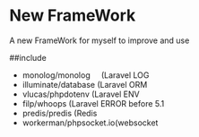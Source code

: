 # New FrameWork
A new FrameWork for myself to improve and use

##include
  - monolog/monolog     (Laravel LOG 
  - illuminate/database (Laravel ORM
  - vlucas/phpdotenv    (Laravel ENV
  - filp/whoops         (Laravel ERROR before 5.1
  - predis/predis       (Redis
  - workerman/phpsocket.io(websocket
